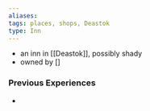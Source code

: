 ```yaml
---
aliases: 
tags: places, shops, Deastok
type: Inn
---
```


- an inn in [[Deastok]], possibly shady
- owned by []

### Previous Experiences
-  


